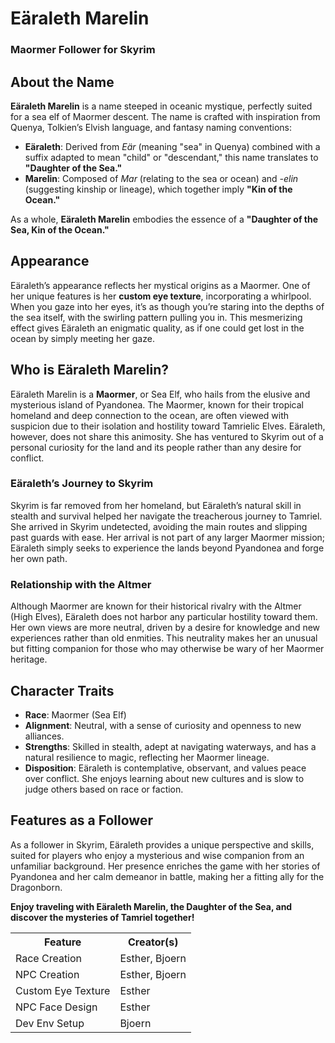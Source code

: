 # Eäraleth Marelin 
### Maormer Follower for Skyrim

## About the Name
**Eäraleth Marelin** is a name steeped in oceanic mystique, perfectly suited for a sea elf of Maormer descent. The name is crafted with inspiration from Quenya, Tolkien’s Elvish language, and fantasy naming conventions:
- **Eäraleth**: Derived from *Eär* (meaning "sea" in Quenya) combined with a suffix adapted to mean "child" or "descendant," this name translates to **"Daughter of the Sea."**
- **Marelin**: Composed of *Mar* (relating to the sea or ocean) and *-elin* (suggesting kinship or lineage), which together imply **"Kin of the Ocean."**

As a whole, **Eäraleth Marelin** embodies the essence of a **"Daughter of the Sea, Kin of the Ocean."**

## Appearance
Eäraleth’s appearance reflects her mystical origins as a Maormer. One of her unique features is her **custom eye texture**, incorporating a whirlpool. When you gaze into her eyes, it’s as though you’re staring into the depths of the sea itself, with the swirling pattern pulling you in. This mesmerizing effect gives Eäraleth an enigmatic quality, as if one could get lost in the ocean by simply meeting her gaze.

## Who is Eäraleth Marelin?
Eäraleth Marelin is a **Maormer**, or Sea Elf, who hails from the elusive and mysterious island of Pyandonea. The Maormer, known for their tropical homeland and deep connection to the ocean, are often viewed with suspicion due to their isolation and hostility toward Tamrielic Elves. Eäraleth, however, does not share this animosity. She has ventured to Skyrim out of a personal curiosity for the land and its people rather than any desire for conflict.

### Eäraleth’s Journey to Skyrim
Skyrim is far removed from her homeland, but Eäraleth’s natural skill in stealth and survival helped her navigate the treacherous journey to Tamriel. She arrived in Skyrim undetected, avoiding the main routes and slipping past guards with ease. Her arrival is not part of any larger Maormer mission; Eäraleth simply seeks to experience the lands beyond Pyandonea and forge her own path. 

### Relationship with the Altmer
Although Maormer are known for their historical rivalry with the Altmer (High Elves), Eäraleth does not harbor any particular hostility toward them. Her own views are more neutral, driven by a desire for knowledge and new experiences rather than old enmities. This neutrality makes her an unusual but fitting companion for those who may otherwise be wary of her Maormer heritage.

## Character Traits
- **Race**: Maormer (Sea Elf)
- **Alignment**: Neutral, with a sense of curiosity and openness to new alliances.
- **Strengths**: Skilled in stealth, adept at navigating waterways, and has a natural resilience to magic, reflecting her Maormer lineage.
- **Disposition**: Eäraleth is contemplative, observant, and values peace over conflict. She enjoys learning about new cultures and is slow to judge others based on race or faction.

## Features as a Follower
As a follower in Skyrim, Eäraleth provides a unique perspective and skills, suited for players who enjoy a mysterious and wise companion from an unfamiliar background. Her presence enriches the game with her stories of Pyandonea and her calm demeanor in battle, making her a fitting ally for the Dragonborn.

**Enjoy traveling with Eäraleth Marelin, the Daughter of the Sea, and discover the mysteries of Tamriel together!**

<table>
  <tr>
    <th>Feature</th>
    <th>Creator(s)</th>
  </tr>
  <tr>
    <td>Race Creation</td>
    <td>Esther, Bjoern</td>
  </tr>
  <tr>
    <td>NPC Creation</td>
    <td>Esther, Bjoern</td>
  </tr>
  <tr>
    <td>Custom Eye Texture</td>
    <td>Esther</td>
  </tr>
  <tr>
    <td>NPC Face Design</td>
    <td>Esther</td>
  </tr>
  <tr>
    <td>Dev Env Setup</td>
    <td>Bjoern</td>
  </tr>
</table>

